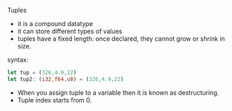 Tuples

- it is a compound datatype
- it can store different types of values
- tuples have a fixed length: once declared, they cannot grow or shrink in size.

syntax:
```rs
let tup = (326,4.9,22) 
let tup2: (i32,f64,u8) = (326,4.9,22)
```

* When you assign tuple to a variable then it is known as destructuring.
* Tuple index starts from 0.